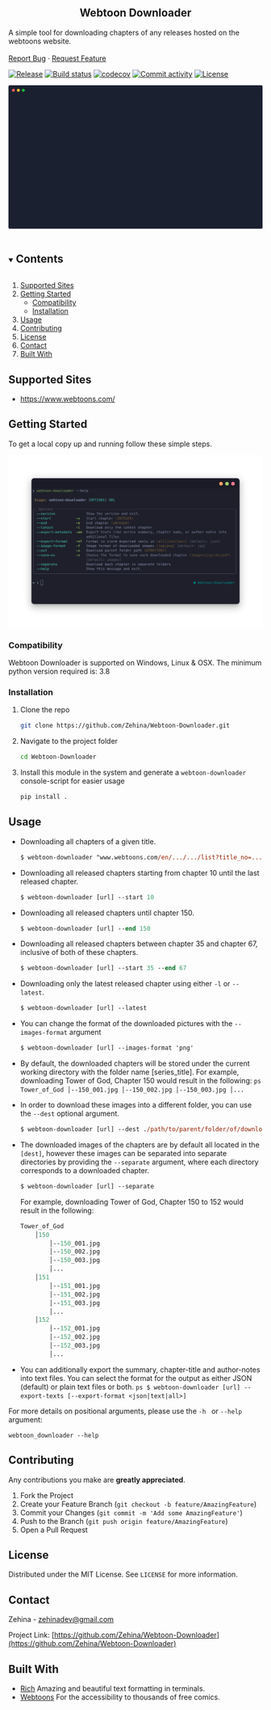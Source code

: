 <!-- PROJECT LOGO -->
<br />
<p align="center">

  <h2 align="center">Webtoon Downloader</h2>

  <p align="cen">
    A simple tool for downloading chapters of any releases hosted on the webtoons website.
    <br />
    <br />
    <a href="https://github.com/Zehina/Webtoon-Downloader/issues">Report Bug</a>
    ·
    <a href="https://github.com/Zehina/Webtoon-Downloader/issues">Request Feature</a>
  </p>
</p>

[![Release](https://img.shields.io/github/v/release/Zehina/webtoon-downloader)](https://img.shields.io/github/v/release/Zehina/webtoon-downloader)
[![Build status](https://img.shields.io/github/actions/workflow/status/Zehina/webtoon-downloader/main.yml?branch=main)](https://github.com/Zehina/webtoon-downloader/actions/workflows/main.yml?query=branch%3Amain)
[![codecov](https://codecov.io/gh/Zehina/webtoon-downloader/branch/main/graph/badge.svg)](https://codecov.io/gh/Zehina/webtoon-downloader)
[![Commit activity](https://img.shields.io/github/commit-activity/m/Zehina/webtoon-downloader)](https://img.shields.io/github/commit-activity/m/Zehina/webtoon-downloader)
[![License](https://img.shields.io/github/license/Zehina/webtoon-downloader)](https://img.shields.io/github/license/Zehina/webtoon-downloader)

<p align="center">
  <img src="docs/imgs/demo.svg">
</p>

<!-- TABLE OF CONTENTS -->
<details open="open">
  <summary><h2 style="display: inline-block">Contents</h2></summary>
  <ol>
    <li><a href="#supported-sites">Supported Sites</a></li>
    <li>
      <a href="#getting-started">Getting Started</a>
      <ul>
        <li><a href="#compatibility">Compatibility</a></li>
        <li><a href="#installation">Installation</a></li>
      </ul>
    </li>
    <li><a href="#usage">Usage</a></li>
    <li><a href="#contributing">Contributing</a></li>
    <li><a href="#license">License</a></li>
    <li><a href="#contact">Contact</a></li>
    <li><a href="#built-with">Built With</a></li>
  </ol>
</details>

## Supported Sites

- https://www.webtoons.com/

<!-- GETTING STARTED -->

## Getting Started

To get a local copy up and running follow these simple steps.

<p align="center">
  <img src="docs/imgs/help.png">
</p>

### Compatibility

Webtoon Downloader is supported on Windows, Linux & OSX. The minimum python version required is: 3.8

### Installation

1. Clone the repo
   ```sh
   git clone https://github.com/Zehina/Webtoon-Downloader.git
   ```
2. Navigate to the project folder
   ```sh
   cd Webtoon-Downloader
   ```
3. Install this module in the system and generate a `webtoon-downloader`
   console-script for easier usage
   ```sh
   pip install .
   ```

<!-- USAGE EXAMPLES -->

## Usage

- Downloading all chapters of a given title.
  ```ps
  $ webtoon-downloader "www.webtoons.com/en/.../.../list?title_no=...&page=1"
  ```
- Downloading all released chapters starting from chapter 10 until the last released chapter.
  ```ps
  $ webtoon-downloader [url] --start 10
  ```
- Downloading all released chapters until chapter 150.
  ```ps
  $ webtoon-downloader [url] --end 150
  ```
- Downloading all released chapters between chapter 35 and chapter 67, inclusive of both of these chapters.
  ```ps
  $ webtoon-downloader [url] --start 35 --end 67
  ```
- Downloading only the latest released chapter using either `-l` or `--latest`.
  ```ps
  $ webtoon-downloader [url] --latest
  ```
- You can change the format of the downloaded pictures with the `--images-format` argument
  ```ps
  $ webtoon-downloader [url] --images-format 'png'
  ```
- By default, the downloaded chapters will be stored under the current working directory with the folder name [series_title].
  For example, downloading Tower of God, Chapter 150 would result in the following:
  `ps
Tower_of_God
    │--150_001.jpg
    │--150_002.jpg
    │--150_003.jpg
    │...
`
- In order to download these images into a different folder, you can use the `--dest` optional argument.

  ```ps
  $ webtoon-downloader [url] --dest ./path/to/parent/folder/of/downloaded/images
  ```

* The downloaded images of the chapters are by default all located in the ```[dest]```, however these images can be separated into separate directories by providing the ```--separate``` argument, where each directory corresponds to a downloaded chapter.
    ```ps
    $ webtoon-downloader [url] --separate
    ```
  For example, downloading Tower of God, Chapter 150 to 152 would result in the following:

  ```ps
  Tower_of_God
      │150
          │--150_001.jpg
          │--150_002.jpg
          │--150_003.jpg
          │...
      │151
          │--151_001.jpg
          │--151_002.jpg
          │--151_003.jpg
          │...
      │152
          │--152_001.jpg
          │--152_002.jpg
          │--152_003.jpg
          │...
  ```

- You can additionally export the summary, chapter-title and author-notes into text files.
  You can select the format for the output as either JSON (default) or plain text files or both.
  `ps
$ webtoon-downloader [url] --export-texts [--export-format <json|text|all>]
`

For more details on positional arguments, please use the `-h ` or `--help` argument:

```console
webtoon_downloader --help
```

<!-- CONTRIBUTING -->

## Contributing

Any contributions you make are **greatly appreciated**.

1. Fork the Project
2. Create your Feature Branch (`git checkout -b feature/AmazingFeature`)
3. Commit your Changes (`git commit -m 'Add some AmazingFeature'`)
4. Push to the Branch (`git push origin feature/AmazingFeature`)
5. Open a Pull Request

<!-- LICENSE -->

## License

Distributed under the MIT License. See `LICENSE` for more information.

<!-- CONTACT -->

## Contact

Zehina - zehinadev@gmail.com

Project Link: [https://github.com/Zehina/Webtoon-Downloader](https://github.com/Zehina/Webtoon-Downloader)

<!-- ACKNOWLEDGEMENTS -->

## Built With

- [Rich](https://github.com/willmcgugan/rich) Amazing and beautiful text formatting in terminals.
- [Webtoons](https://webtoons.com) For the accessibility to thousands of free comics.

<!-- MARKDOWN LINKS & IMAGES -->
<!-- https://www.markdownguide.org/basic-syntax/#reference-style-links -->

[contributors-shield]: https://img.shields.io/github/contributors/Zehina/repo.svg?style=for-the-badge
[contributors-url]: https://github.com/Zehina/Webtoon-Downloader/graphs/contributors
[forks-shield]: https://img.shields.io/github/forks/Zehina/repo.svg?style=for-the-badge
[forks-url]: https://github.com/Zehina/Webtoon-Downloader/network/members
[stars-shield]: https://img.shields.io/github/stars/Zehina/repo.svg?style=for-the-badge
[stars-url]: https://github.com/Zehina/Webtoon-Downloader/stargazers
[issues-shield]: https://img.shields.io/github/issues/Zehina/repo.svg?style=for-the-badge
[issues-url]: https://github.com/Zehina/Webtoon-Downloader/issues
[license-shield]: https://img.shields.io/github/license/Zehina/repo.svg?style=for-the-badge
[license-url]: https://github.com/Zehina/Webtoon-Downloader/blob/master/LICENSE.txt
[linkedin-shield]: https://img.shields.io/badge/-LinkedIn-black.svg?style=for-the-badge&logo=linkedin&colorB=555
[linkedin-url]: https://linkedin.com/in/Zehina
